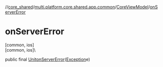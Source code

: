 //[core_shared](../../../index.md)/[multi.platform.core.shared.app.common](../index.md)/[CoreViewModel](index.md)/[onServerError](on-server-error.md)

# onServerError

[common, ios]\
[common, ios]\

public final [Unit](https://kotlinlang.org/api/latest/jvm/stdlib/kotlin/-unit/index.html)[onServerError](on-server-error.md)([Exception](https://kotlinlang.org/api/latest/jvm/stdlib/kotlin/-exception/index.html)e)
